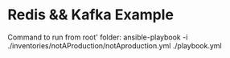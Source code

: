 Redis && Kafka Example
=========

Command to run from root' folder: ansible-playbook -i ./inventories/notAProduction/notAproduction.yml ./playbook.yml


